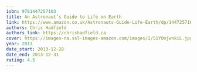 ```yaml
---
isbn: 9781447257103
title: An Astronaut’s Guide to Life on Earth
link: https://www.amazon.co.uk/Astronauts-Guide-Life-Earth/dp/1447257103
authors: Chris Hadfield
authors_link: https://chrishadfield.ca
cover: https://images-na.ssl-images-amazon.com/images/I/51YOnjwnkiL.jpg
year: 2013
date_start: 2013-12-28
date_end: 2013-12-31
rating: 4.5
---
```

